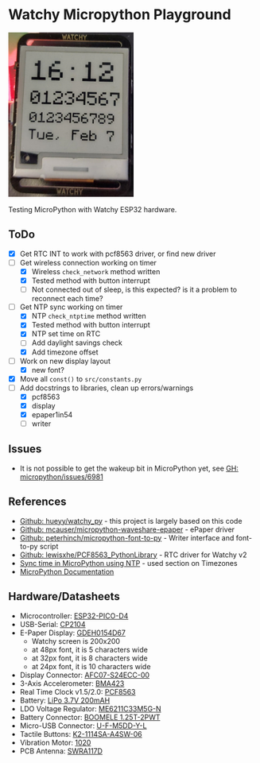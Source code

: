 # Watchy Micropython Playground

<img src="face.png" height="50%" width="50%">

Testing MicroPython with Watchy ESP32 hardware.

## ToDo

- [x] Get RTC INT to work with pcf8563 driver, or find new driver
- [ ] Get wireless connection working on timer
  - [x] Wireless `check_network` method written
  - [x] Tested method with button interrupt
  - [ ] Not connected out of sleep, is this expected? is it a problem to reconnect each time?
- [ ] Get NTP sync working on timer
  - [x] NTP `check_ntptime` method written
  - [x] Tested method with button interrupt
  - [x] NTP set time on RTC
  - [ ] Add daylight savings check
  - [x] Add timezone offset
- [ ] Work on new display layout
  - [x] new font?
- [x] Move all `const()` to `src/constants.py`
- [ ] Add docstrings to libraries, clean up errors/warnings
  - [x] pcf8563
  - [x] display
  - [x] epaper1in54
  - [ ] writer

## Issues

- It is not possible to get the wakeup bit in MicroPython yet, see [GH: micropython/issues/6981](https://github.com/micropython/micropython/issues/6981)

## References

- [Github: hueyy/watchy_py](https://github.com/hueyy/watchy_py) - this project is largely based on this code
- [Github: mcauser/micropython-waveshare-epaper](https://github.com/mcauser/micropython-waveshare-epaper) - ePaper driver
- [Github: peterhinch/micropython-font-to-py](https://github.com/peterhinch/micropython-font-to-py) - Writer interface and font-to-py script
- [Github: lewisxhe/PCF8563_PythonLibrary](https://github.com/lewisxhe/PCF8563_PythonLibrary) - RTC driver for Watchy v2
- [Sync time in MicroPython using NTP](https://bhave.sh/micropython-ntp/) - used section on Timezones
- [MicroPython Documentation](https://docs.micropython.org/en/latest/)

## Hardware/Datasheets

- Microcontroller: [ESP32-PICO-D4](https://www.espressif.com/sites/default/files/documentation/esp32-pico-d4_datasheet_en.pdf)
- USB-Serial: [CP2104](https://www.silabs.com/documents/public/data-sheets/cp2104.pdf)
- E-Paper Display: [GDEH0154D67](https://www.e-paper-display.com/products_detail/productId=455.html)
  - Watchy screen is 200x200
  - at 48px font, it is 5 characters wide
  - at 32px font, it is 8 characters wide
  - at 24px font, it is 10 characters wide
- Display Connector: [AFC07-S24ECC-00](https://datasheet.lcsc.com/szlcsc/1811021340_JUSHUO-AFC07-S24ECC-00_C11092.pdf)
- 3-Axis Accelerometer: [BMA423](https://watchy.sqfmi.com/assets/files/BST-BMA423-DS000-1509600-950150f51058597a6234dd3eaafbb1f0.pdf)
- Real Time Clock v1.5/2.0: [PCF8563](https://www.mouser.com/datasheet/2/302/PCF8563-1127619.pdf)
- Battery: [LiPo 3.7V 200mAH](https://www.powerstream.com/lip/GMB042030.pdf)
- LDO Voltage Regulator: [ME6211C33M5G-N](https://datasheet.lcsc.com/szlcsc/Nanjing-Micro-One-Elec-ME6211C33M5G-N_C82942.pdf)
- Battery Connector: [BOOMELE 1.25T-2PWT](https://datasheet.lcsc.com/szlcsc/1811092210_BOOMELE-Boom-Precision-Elec-1-25T-2PWT_C22074.pdf)
- Micro-USB Connector: [U-F-M5DD-Y-L](https://datasheet.lcsc.com/szlcsc/1811131825_Korean-Hroparts-Elec-U-F-M5DD-Y-L_C91146.pdf)
- Tactile Buttons: [K2-1114SA-A4SW-06](https://datasheet.lcsc.com/szlcsc/1810061013_Korean-Hroparts-Elec-K2-1114SA-A4SW-06_C136662.pdf)
- Vibration Motor: [1020](https://github.com/SeeedDocument/Bazaar_doc/raw/master/316040001/1020_datasheet.doc)
- PCB Antenna: [SWRA117D](https://www.ti.com/lit/an/swra117d/swra117d.pdf)
